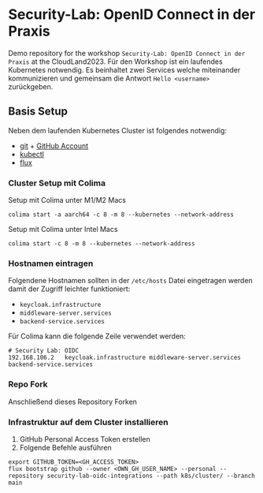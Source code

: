 # Security-Lab: OpenID Connect in der Praxis

Demo repository for the workshop `Security-Lab: OpenID Connect in der Praxis` at the CloudLand2023.
Für den Workshop ist ein laufendes Kubernetes notwendig. Es beinhaltet zwei Services welche miteinander kommunizieren
und gemeinsam die Antwort `Hello <username> ` zurückgeben.

## Basis Setup

Neben dem laufenden Kubernetes Cluster ist folgendes notwendig:

* [git](https://git-scm.com/) + [GitHub Account](https://github.com)
* [kubectl](https://kubernetes.io/de/docs/tasks/tools/install-kubectl/)
* [flux](https://fluxcd.io/flux/installation/)

### Cluster Setup mit Colima

Setup mit Colima unter M1/M2 Macs

```shell
colima start -a aarch64 -c 8 -m 8 --kubernetes --network-address
```

Setup mit Colima unter Intel Macs

```shell
colima start -c 8 -m 8 --kubernetes --network-address
```

### Hostnamen eintragen

Folgendene Hostnamen sollten in der `/etc/hosts` Datei eingetragen werden damit der Zugriff leichter funktioniert:

* `keycloak.infrastructure`
* `middleware-server.services`
* `backend-service.services`

Für Colima kann die folgende Zeile verwendet werden:

```
# Security Lab: OIDC
192.168.106.2 	keycloak.infrastructure middleware-server.services backend-service.services
```

### Repo Fork

Anschließend dieses Repository Forken

### Infrastruktur auf dem Cluster installieren

1. GitHub Personal Access Token erstellen
2. Folgende Befehle ausführen

```shell
export GITHUB_TOKEN=<GH_ACCESS_TOKEN>
flux bootstrap github --owner <OWN_GH_USER_NAME> --personal --repository security-lab-oidc-integrations --path k8s/cluster/ --branch main
```
